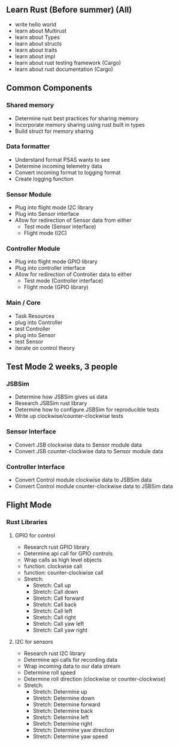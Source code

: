 ## Learn Rust (Before summer) (All)
* write hello world
* learn about Multirust
* learn about Types
* learn about structs
* learn about traits
* learn about impl
* learn about rust testing framework (Cargo)
* learn about rust documentation (Cargo)

## Common Components
### Shared memory
* Determine rust best practices for sharing memory
* Incorporate memory sharing using rust built in types
* Build struct for memory sharing

### Data formatter
* Understand format PSAS wants to see
* Determine incoming telemetry data
* Convert incoming format to logging format
* Create logging function

### Sensor Module
* Plug into flight mode I2C library 
* Plug into Sensor interface
* Allow for redirection of Sensor data from either
    * Test mode (Sensor interface)
    * Flight mode (I2C)

### Controller Module
* Plug into flight mode GPIO library
* Plug into controller interface
* Allow for redirection of Controller data to either
    * Test mode (Controller interface)
    * Flight mode (GPIO library)

### Main / Core
* Task Resources
* plug into Controller
* test Controller
* plug into Sensor
* test Sensor
* iterate on control theory

## Test Mode 2 weeks, 3 people
### JSBSim
* Determine how JSBSim gives us data
* Research JSBSim rust library
* Determine how to configure JSBSim for reproducible tests
* Write up clockwise/counter-clockwise tests

### Sensor Interface
* Convert JSB clockwise data to Sensor module data
* Convert JSB counter-clockwise data to Sensor module data

### Controller Interface
* Convert Control module clockwise data to JSBSim data
* Convert Control module counter-clockwise data to JSBSim data

## Flight Mode
### Rust Libraries
1. GPIO for control
    * Research rust GPIO library
    * Determine api call for GPIO controls
    * Wrap calls as high level objects
    * function: clockwise call
    * function: counter-clockwise call
    * Stretch:
        * Stretch: Call up
        * Stretch: Call down
        * Stretch: Call forward
        * Stretch: Call back
        * Stretch: Call left
        * Stretch: Call right 
        * Stretch: Call yaw left
        * Stretch: Call yaw right


1. I2C for sensors
    * Research rust I2C library
    * Determine api calls for recording data
    * Wrap incoming data to our data stream
    * Determine roll speed
    * Determine roll direction (clockwise or counter-clockwise)
    * Stretch:
        * Stretch: Determine up
        * Stretch: Determine down
        * Stretch: Determine forward
        * Stretch: Determine back
        * Stretch: Determine left
        * Stretch: Determine right 
        * Stretch: Determine yaw direction
        * Stretch: Determine yaw speed






